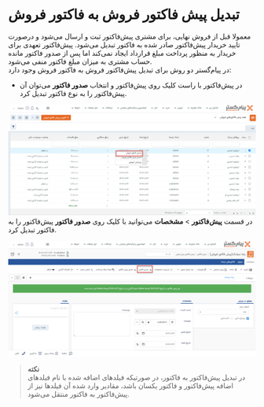 #  تبدیل پیش فاکتور فروش به فاکتور فروش
معمولا قبل از فروش نهایی، برای مشتری پیش‌فاکتور ثبت و ارسال می‌شود و درصورت تایید خریدار پیش‌فاکتور صادر شده به فاکتور تبدیل می‌شود. پیش‌فاکتور تعهدی برای خریدار به منظور پرداخت مبلغ قرارداد ایجاد نمی‌کند اما پس از صدور فاکتور مانده حساب مشتری به میزان مبلغ فاکتور منفی می‌شود. <br>
 در پیام‌گستر دو روش برای تبدیل پیش‌فاکتور فروش به فاکتور فروش وجود دارد:
- در پیش‌فاکتور با راست کلیک روی پیش‌فاکتور و انتخاب **صدور فاکتور** می‌توان آن پیش‌فاکتور را به نوع فاکتور تبدیل کرد.<br>

![تبدیل پیش فاکتور به فاکتورفروش1](./Images/convert-quote-to-invoice-1-2.8.3.png)
در قسمت **پیش‌فاکتور** > **مشخصات** می‌توانید با کلیک روی **صدور فاکتور** پیش‌فاکتور را به فاکتور تبدیل کرد.<br>

![تبدیل پیش فاکتور به فاکتور فروش2](./Images/convert-quote-to-invoice-2-2.8.3.png)

> **نکته**<br> 
در تبدیل پیش‌فاکتور به فاکتور، در صورتیکه فیلدهای اضافه شده با نام فیلدهای اضافه پیش‌فاکتور و فاکتور یکسان باشد، مقادیر وارد شده آن فیلد‌ها نیز از پیش‌فاکتور به فاکتور منتقل می‌شود. <br>